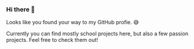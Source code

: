 ### Hi there 👋

Looks like you found your way to my GitHub profie. 😅

Currently you can find mostly school projects here, but also a few passion projects. Feel free to check them out! 
<!--
**JokeBergmans/JokeBergmans** is a ✨ _special_ ✨ repository because its `README.md` (this file) appears on your GitHub profile.



Here are some ideas to get you started:

- 🔭 I’m currently working on ...
- 🌱 I’m currently learning ...
- 👯 I’m looking to collaborate on ...
- 🤔 I’m looking for help with ...
- 💬 Ask me about ...
- 📫 How to reach me: ...
- 😄 Pronouns: ...
- ⚡ Fun fact: ...
-->
